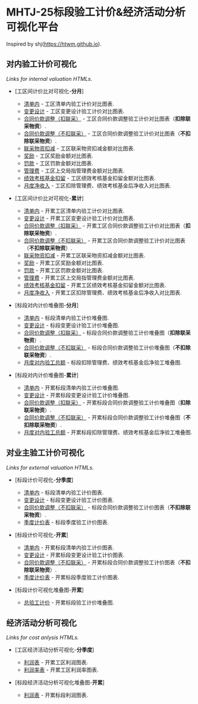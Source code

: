 # MHTJ-25标段验工计价&经济活动分析可视化平台 

Inspired by shj(https://htwm.github.io).

## 对内验工计价可视化

*Links for internal valuation HTMLs.*

- [工区间计价比对可视化-**分月**]
    - [清单内](./InternalValuationHTML/清单内计价表.html) - 工区清单内验工计价对比图表.
    - [变更设计](./InternalValuationHTML/二类变更设计计价表.html) - 工区变更设计验工计价对比图表.
    - [合同价款调整（扣联采）](./InternalValuationHTML/合同价款调整计价表.html) - 工区合同价款调整验工计价对比图表（**扣除联采物资**）.
    - [合同价款调整（不扣联采）](./InternalValuationHTML/合同价款调整计价表-含联采.html) - 工区合同价款调整验工计价对比图表（**不扣除联采物资**）.
    - [联采物资扣减](./InternalValuationHTML/联采物资扣减.html) - 工区联采物资扣减金额对比图表.
    - [奖励](./InternalValuationHTML/奖励.html) - 工区奖励金额对比图表.
    - [罚款](./InternalValuationHTML/罚款.html) - 工区罚款金额对比图表.
    - [管理费](./InternalValuationHTML/管理费.html) - 工区上交局指管理费金额对比图表.
    - [绩效考核基金扣留](./InternalValuationHTML/绩效考核基金扣留.html) - 工区绩效考核基金扣留金额对比图表.
    - [月度净收入](./InternalValuationHTML/月度净收入.html) - 工区扣除管理费、绩效考核基金后净收入对比图表.
    
- [工区间计价比对可视化-**累计**]
    - [清单内](./InternalValuationHTML/(SUM)清单内开价表.html) - 开累工区清单内验工计价对比图表.
    - [变更设计](./InternalValuationHTML/(SUM)二类变更设计计价表.html) - 开累工区变更设计验工计价对比图表.
    - [合同价款调整（扣联采）](./InternalValuationHTML/(SUM)合同价款调整计价表.html) - 开累工区合同价款调整验工计价对比图表（**扣除联采物资**）.
    - [合同价款调整（不扣联采）](./InternalValuationHTML/(SUM)合同价款调整计价表-含联采.html) - 开累工区合同价款调整验工计价对比图表（**不扣除联采物资**）.
    - [联采物资扣减](./InternalValuationHTML/(SUM)联采物资扣减.html) - 开累工区联采物资扣减金额对比图表.
    - [奖励](./InternalValuationHTML/(SUM)奖励.html) - 开累工区奖励金额对比图表.
    - [罚款](./InternalValuationHTML/(SUM)罚款.html) - 开累工区罚款金额对比图表.
    - [管理费](./InternalValuationHTML/(SUM)管理费.html) - 开累工区上交局指管理费金额对比图表.
    - [绩效考核基金扣留](./InternalValuationHTML/(SUM)绩效考核基金扣留.html) - 开累工区绩效考核基金扣留金额对比图表.
    - [月度净收入](./InternalValuationHTML/(SUM)月度净收入.html) - 开累工区扣除管理费、绩效考核基金后净收入对比图表.

- [标段对内计价堆叠图-**分月**]
    - [清单内](./InternalValuationHTML/清单内产值-Merge.html) - 标段清单内验工计价堆叠图.
    - [变更设计](./InternalValuationHTML/变更设计产值-Merge.html) - 标段变更设计验工计价堆叠图.
    - [合同价款调整（扣联采）](./InternalValuationHTML/合同价款调整产值-Merge.html) - 标段合同价款调整验工计价堆叠图（**扣除联采物资**）.
    - [合同价款调整（不扣联采）](./InternalValuationHTML/合同价款调整产值-含联采-Merge.html) - 标段合同价款调整验工计价堆叠图（**不扣除联采物资**）.
    - [月度对内验工总额](./InternalValuationHTML/月度净收入-Merge.html) - 标段扣除管理费、绩效考核基金后净验工堆叠图.

- [标段对内计价堆叠图-**累计**]
    - [清单内](./InternalValuationHTML/(SUM)清单内产值-Merge.html) - 开累标段清单内验工计价堆叠图.
    - [变更设计](./InternalValuationHTML/(SUM)变更设计产值-Merge.html) - 开累标段变更设计验工计价堆叠图.
    - [合同价款调整（扣联采）](./InternalValuationHTML/(SUM)合同价款调整产值-Merge.html) - 开累标段合同价款调整验工计价堆叠图（**扣除联采物资**）.
    - [合同价款调整（不扣联采）](./InternalValuationHTML/(SUM)合同价款调整产值-含联采-Merge.html) - 开累标段合同价款调整验工计价堆叠图（**不扣除联采物资**）.
    - [月度对内验工总额](./InternalValuationHTML/(SUM)月度净收入-Merge.html) - 开累标段扣除管理费、绩效考核基金后净验工堆叠图.

## 对业主验工计价可视化

*Links for external valuation HTMLs.*

- [标段计价可视化-**分季度**]
    - [清单内](./ExternalValuationHTML/清单内计价表.html) - 标段清单内验工计价图表.
    - [变更设计](./ExternalValuationHTML/二类变更设计计价表.html) - 标段变更设计验工计价图表.
    - [合同价款调整（不扣联采）](./ExternalValuationHTML/合同价款调整计价表.html) - 标段合同价款调整验工计价图表（**不扣除联采物资**）.
    - [季度计价表](./ExternalValuationHTML/季度计价表.html) - 标段季度验工计价图表.

- [标段计价可视化-**开累**]
    - [清单内](./ExternalValuationHTML/(SUM)清单内计价表.html) - 开累标段清单内验工计价图表.
    - [变更设计](./ExternalValuationHTML/(SUM)二类变更设计计价表.html) - 开累标段变更设计验工计价图表.
    - [合同价款调整（不扣联采）](./ExternalValuationHTML/(SUM)合同价款调整计价表.html) - 开累标段合同价款调整验工计价图表（**不扣除联采物资**）.
    - [季度计价表](./ExternalValuationHTML/(SUM)季度计价表.html) - 开累标段季度验工计价图表.

- [标段计价可视化堆叠图-**开累**]
    - [总验工计价](./ExternalValuationHTML/(SUM)季度总产值-Merge.html) - 开累标段验工计价堆叠图.

## 经济活动分析可视化

*Links for cost anlysis HTMLs.*

- [工区经济活动分析可视化-**分季度**]
    - [利润表](./CostAnlysisHTML/(SUM)利润表.html) - 开累工区利润图表.
    - [利润率表](./CostAnlysisHTML/(SUM)利润率表.html) - 开累工区利润率图表.

- [标段经济活动分析可视化堆叠图-**开累**]
    - [利润表](./CostAnlysisHTML/(SUM)利润表-Merge.html) - 开累标段利润图表.